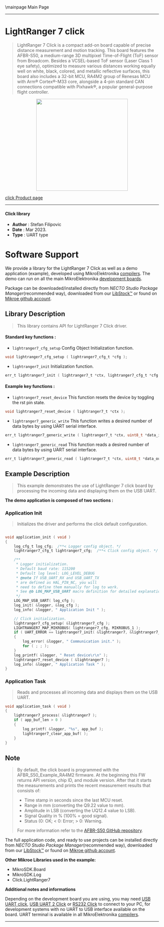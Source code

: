 \mainpage Main Page

---
# LightRanger 7 click

> LightRanger 7 Click is a compact add-on board capable of precise distance measurement and motion tracking. This board features the AFBR-S50, a medium-range 3D multipixel Time-of-Flight (ToF) sensor from Broadcom. Besides a VCSEL-based ToF sensor (Laser Class 1 eye safety), optimized to measure various distances working equally well on white, black, colored, and metallic reflective surfaces, this board also includes a 32-bit MCU, RA4M2 group of Renesas MCU with Arm® Cortex®-M33 core, alongside a 4-pin standard CAN connections compatible with Pixhawk®, a popular general-purpose flight controller.

<p align="center">
  <img src="https://download.mikroe.com/images/click_for_ide/lightranger7_click.png" height=300px>
</p>

[click Product page](https://www.mikroe.com/lightranger-7-click)

---


#### Click library

- **Author**        : Stefan Filipovic
- **Date**          : Mar 2023.
- **Type**          : UART type


# Software Support

We provide a library for the LightRanger 7 Click
as well as a demo application (example), developed using MikroElektronika
[compilers](https://www.mikroe.com/necto-studio).
The demo can run on all the main MikroElektronika [development boards](https://www.mikroe.com/development-boards).

Package can be downloaded/installed directly from *NECTO Studio Package Manager*(recommended way), downloaded from our [LibStock&trade;](https://libstock.mikroe.com) or found on [Mikroe github account](https://github.com/MikroElektronika/mikrosdk_click_v2/tree/master/clicks).

## Library Description

> This library contains API for LightRanger 7 Click driver.

#### Standard key functions :

- `lightranger7_cfg_setup` Config Object Initialization function.
```c
void lightranger7_cfg_setup ( lightranger7_cfg_t *cfg );
```

- `lightranger7_init` Initialization function.
```c
err_t lightranger7_init ( lightranger7_t *ctx, lightranger7_cfg_t *cfg );
```

#### Example key functions :

- `lightranger7_reset_device` This function resets the device by toggling the rst pin state.
```c
void lightranger7_reset_device ( lightranger7_t *ctx );
```

- `lightranger7_generic_write` This function writes a desired number of data bytes by using UART serial interface.
```c
err_t lightranger7_generic_write ( lightranger7_t *ctx, uint8_t *data_in, uint16_t len );
```

- `lightranger7_generic_read` This function reads a desired number of data bytes by using UART serial interface.
```c
err_t lightranger7_generic_read ( lightranger7_t *ctx, uint8_t *data_out, uint16_t len );
```

## Example Description

> This example demonstrates the use of LightRanger 7 click board by processing the incoming data and displaying them on the USB UART.

**The demo application is composed of two sections :**

### Application Init

> Initializes the driver and performs the click default configuration.

```c

void application_init ( void )
{
    log_cfg_t log_cfg;  /**< Logger config object. */
    lightranger7_cfg_t lightranger7_cfg;  /**< Click config object. */

    /** 
     * Logger initialization.
     * Default baud rate: 115200
     * Default log level: LOG_LEVEL_DEBUG
     * @note If USB_UART_RX and USB_UART_TX 
     * are defined as HAL_PIN_NC, you will 
     * need to define them manually for log to work. 
     * See @b LOG_MAP_USB_UART macro definition for detailed explanation.
     */
    LOG_MAP_USB_UART( log_cfg );
    log_init( &logger, &log_cfg );
    log_info( &logger, " Application Init " );

    // Click initialization.
    lightranger7_cfg_setup( &lightranger7_cfg );
    LIGHTRANGER7_MAP_MIKROBUS( lightranger7_cfg, MIKROBUS_1 );
    if ( UART_ERROR == lightranger7_init( &lightranger7, &lightranger7_cfg ) ) 
    {
        log_error( &logger, " Communication init." );
        for ( ; ; );
    }
    log_printf( &logger, " Reset device\r\n" );
    lightranger7_reset_device ( &lightranger7 );
    log_info( &logger, " Application Task " );
}

```

### Application Task

> Reads and processes all incoming data and displays them on the USB UART.

```c
void application_task ( void )
{
    lightranger7_process( &lightranger7 );
    if ( app_buf_len > 0 ) 
    {
        log_printf( &logger, "%s", app_buf );
        lightranger7_clear_app_buf( );
    }
}
```

## Note

> By default, the click board is programmed with the AFBR_S50_Example_RA4M2 firmware.
At the beginning this FW returns API version, chip ID, and module version. After that
it starts the measurements and prints the recent measurement results that consists of:
> - Time stamp in seconds since the last MCU reset.
> - Range in mm (converting the Q9.22 value to mm).
> - Amplitude in LSB (converting the UQ12.4 value to LSB).
> - Signal Quality in % (100% = good signal).
> - Status (0: OK; < 0: Error; > 0: Warning.
>
> For more information refer to the [AFBR-S50 GitHub repository](https://github.com/Broadcom/AFBR-S50-API).


The full application code, and ready to use projects can be installed directly from *NECTO Studio Package Manager*(recommended way), downloaded from our [LibStock&trade;](https://libstock.mikroe.com) or found on [Mikroe github account](https://github.com/MikroElektronika/mikrosdk_click_v2/tree/master/clicks).

**Other Mikroe Libraries used in the example:**

- MikroSDK.Board
- MikroSDK.Log
- Click.LightRanger7

**Additional notes and informations**

Depending on the development board you are using, you may need
[USB UART click](https://www.mikroe.com/usb-uart-click),
[USB UART 2 Click](https://www.mikroe.com/usb-uart-2-click) or
[RS232 Click](https://www.mikroe.com/rs232-click) to connect to your PC, for
development systems with no UART to USB interface available on the board. UART
terminal is available in all MikroElektronika
[compilers](https://shop.mikroe.com/compilers).

---
